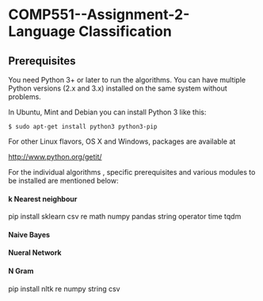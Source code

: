# COMP551--Assignment-2- Language Classification


## Prerequisites

You need Python 3+ or later to run the algorithms.  You can have multiple Python
versions (2.x and 3.x) installed on the same system without problems.

In Ubuntu, Mint and Debian you can install Python 3 like this:

    $ sudo apt-get install python3 python3-pip

For other Linux flavors, OS X and Windows, packages are available at

  http://www.python.org/getit/
  
For the individual algorithms , specific prerequisites and various modules to be installed are mentioned below:

#### k Nearest neighbour

pip install sklearn	csv	re	math	numpy	pandas	string	operator	time	tqdm

#### Naive Bayes



#### Nueral Network



#### N Gram

pip install nltk re numpy string csv
